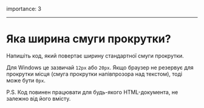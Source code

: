 importance: 3

---

# Яка ширина смуги прокрутки?

Напишіть код, який повертає ширину стандартної смуги прокрутки.

Для Windows це зазвичай `12px` або `20px`. Якщо браузер не резервує для прокрутки місця (смуга прокрутки напівпрозора над текстом), тоді може бути `0px`.
 
P.S. Код повинен працювати для будь-якого HTML-документа, не залежно від його вмісту.
